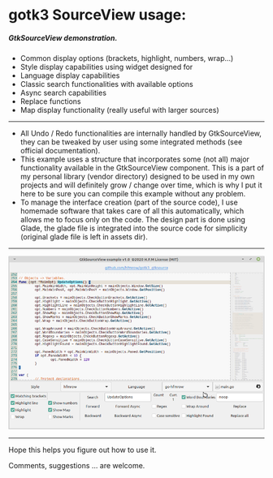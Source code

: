 # gotk3 SourceView usage:

##### GtkSourceView demonstration.

- Common display options (brackets, highlight, numbers, wrap...)
- Style display capabilities using widget designed for
- Language display capabilities
- Classic search functionalities with available options
- Async search capabilities
- Replace functions
- Map display functionality (really useful with larger sources)

---

- All Undo / Redo functionalities are internally handled by GtkSourceView, they can be tweaked by user using some integrated methods (see official documentation).
- This example uses a structure that incorporates some (not all) major functionality available in the GtkSourceView component. This is a part of my personal library (vendor directory) designed to be used in my own projects and will definitely grow / change over time, which is why I put it here to be sure you can compile this example without any problem.
- To manage the interface creation (part of the source code), I use homemade software that takes care of all this automatically, which allows me to focus only on the code. The design part is done using Glade, the glade file is integrated into the source code for simplicity (original glade file is left in assets dir).

---

![im](screen.png)

---

Hope this helps you figure out how to use it.

Comments, suggestions ... are welcome.
